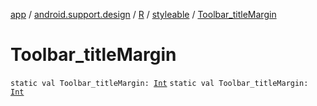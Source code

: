 [app](../../../index.md) / [android.support.design](../../index.md) / [R](../index.md) / [styleable](index.md) / [Toolbar_titleMargin](./-toolbar_title-margin.md)

# Toolbar_titleMargin

`static val Toolbar_titleMargin: `[`Int`](https://kotlinlang.org/api/latest/jvm/stdlib/kotlin/-int/index.html)
`static val Toolbar_titleMargin: `[`Int`](https://kotlinlang.org/api/latest/jvm/stdlib/kotlin/-int/index.html)
